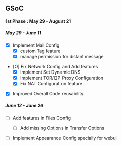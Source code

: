 ## GSoC
#### 1st Phase : May 29 - August 21

##### May 29 - June 11
- [X] Implement Mail Config
  - [X] custom Tag feature
  - [X] manage permission for distant message
- [O] Fix Network Config and Add features
  - [X] Implement Set Dynamic DNS
  - [X] Implement TOR/I2P Proxy Configuration
  - [X] Fix NAT Configuration feature
- [X] Improved Overall Code reusability.
##### June 12 - June 26
- [ ] Add features in Files Config
  - [ ] Add missing Options in Transfer Options
- [ ] Implement Appearance Config specially for webui

